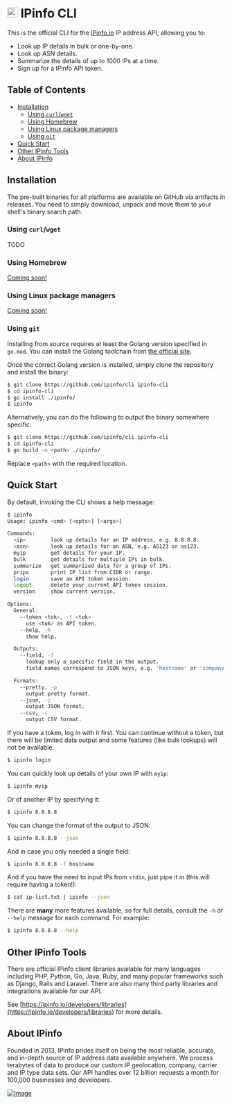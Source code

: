 # [<img src="https://ipinfo.io/static/ipinfo-small.svg" alt="IPinfo" width="24"/>](https://ipinfo.io/) IPinfo CLI

This is the official CLI for the [IPinfo.io](https://ipinfo.io) IP address API,
allowing you to:

- Look up IP details in bulk or one-by-one.
- Look up ASN details.
- Summarize the details of up to 1000 IPs at a time.
- Sign up for a IPinfo API token.

## Table of Contents

* [Installation](#installation)
    + [Using `curl`/`wget`](#using--curl---wget-)
    + [Using Homebrew](#using-homebrew)
    + [Using Linux package managers](#using-linux-package-managers)
    + [Using `git`](#using--git-)
* [Quick Start](#quick-start)
* [Other IPinfo Tools](#other-ipinfo-tools)
* [About IPinfo](#about-ipinfo)

## Installation

The pre-built binaries for all platforms are available on GitHub via artifacts
in releases. You need to simply download, unpack and move them to your shell's
binary search path.

### Using `curl`/`wget`

TODO

### Using Homebrew

[Coming soon!](https://github.com/ipinfo/cli/issues/3)

### Using Linux package managers

[Coming soon!](https://github.com/ipinfo/cli/issues/3)

### Using `git`

Installing from source requires at least the Golang version specified in
`go.mod`. You can install the Golang toolchain from
[the official site](https://golang.org/doc/install).

Once the correct Golang version is installed, simply clone the repository and
install the binary:

```bash
$ git clone https://github.com/ipinfo/cli ipinfo-cli
$ cd ipinfo-cli
$ go install ./ipinfo/
$ ipinfo
```

Alternatively, you can do the following to output the binary somewhere
specific:

```bash
$ git clone https://github.com/ipinfo/cli ipinfo-cli
$ cd ipinfo-cli
$ go build -o <path> ./ipinfo/
```

Replace `<path>` with the required location.

## Quick Start

By default, invoking the CLI shows a help message:

```bash
$ ipinfo
Usage: ipinfo <cmd> [<opts>] [<args>]

Commands:
  <ip>        look up details for an IP address, e.g. 8.8.8.8.
  <asn>       look up details for an ASN, e.g. AS123 or as123.
  myip        get details for your IP.
  bulk        get details for multiple IPs in bulk.
  summarize   get summarized data for a group of IPs.
  prips       print IP list from CIDR or range.
  login       save an API token session.
  logout      delete your current API token session.
  version     show current version.

Options:
  General:
    --token <tok>, -t <tok>
      use <tok> as API token.
    --help, -h
      show help.

  Outputs:
    --field, -f
      lookup only a specific field in the output.
      field names correspond to JSON keys, e.g. 'hostname' or 'company.type'.

  Formats:
    --pretty, -p
      output pretty format.
    --json, -j
      output JSON format.
    --csv, -c
      output CSV format.
```

If you have a token, log in with it first. You can continue without a token,
but there will be limited data output and some features (like bulk lookups)
will not be available.

```bash
$ ipinfo login
```

You can quickly look up details of your own IP with `myip`:

```bash
$ ipinfo myip
```

Or of another IP by specifying it:

```bash
$ ipinfo 8.8.8.8
```

You can change the format of the output to JSON:

```bash
$ ipinfo 8.8.8.8 --json
```

And in case you only needed a single field:

```bash
$ ipinfo 8.8.8.8 -f hostname
```

And if you have the need to input IPs from `stdin`, just pipe it in (this will
require having a token!):

```bash
$ cat ip-list.txt | ipinfo --json
```

There are **many** more features available, so for full details, consult the
`-h` or `--help` message for each command. For example:

```bash
$ ipinfo 8.8.8.8 --help
```

## Other IPinfo Tools

There are official IPinfo client libraries available for many languages including PHP, Python, Go, Java, Ruby, and many popular frameworks such as Django, Rails and Laravel. There are also many third party libraries and integrations available for our API.

See [https://ipinfo.io/developers/libraries](https://ipinfo.io/developers/libraries) for more details.

## About IPinfo

Founded in 2013, IPinfo prides itself on being the most reliable, accurate, and in-depth source of IP address data available anywhere. We process terabytes of data to produce our custom IP geolocation, company, carrier and IP type data sets. Our API handles over 12 billion requests a month for 100,000 businesses and developers.

[![image](https://avatars3.githubusercontent.com/u/15721521?s=128&u=7bb7dde5c4991335fb234e68a30971944abc6bf3&v=4)](https://ipinfo.io/)

